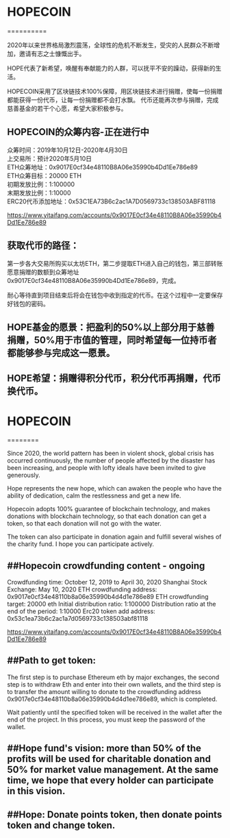 # HOPECOIN
==========

2020年以来世界格局激烈震荡，全球性的危机不断发生，受灾的人民群众不断增加，邀请有志之士慷慨出手。

HOPE代表了新希望，唤醒有奉献能力的人群，可以抚平不安的躁动，获得新的生活。

HOPECOIN采用了区块链技术100%保障，用区块链技术进行捐赠，使每一份捐赠都能获得一份代币，让每一份捐赠都不会打水飘。
代币还能再次参与捐赠，完成慈善基金的若干个心愿，希望大家积极参与。

HOPECOIN的众筹内容-正在进行中
----------------

众筹时间：2019年10月12日-2020年4月30日  
上交易所：预计2020年5月10日  
ETH众筹地址：0x9017E0cf34e48110B8A06e35990b4Dd1Ee786e89  
ETH众筹目标：20000 ETH  
初期发放比例：1:100000  
末期发放比例：1:10000  
ERC20代币添加地址：0x53C1EA73B6c2ac1A7D0569733c138503ABF81118  

https://www.yitaifang.com/accounts/0x9017E0cf34e48110B8A06e35990b4Dd1Ee786e89

获取代币的路径：
----------------

第一步各大交易所购买以太坊ETH，第二步提取ETH进入自己的钱包，第三部转账愿意捐赠的数额到众筹地址0x9017E0cf34e48110B8A06e35990b4Dd1Ee786e89，完成。

耐心等待直到项目结束后将会在钱包中收到指定的代币。在这个过程中一定要保存好钱包的密码。

HOPE基金的愿景：把盈利的50%以上部分用于慈善捐赠，50%用于市值的管理，同时希望每一位持币者都能够参与完成这一愿景。
----------------

HOPE希望：捐赠得积分代币，积分代币再捐赠，代币换代币。
----------------  
  
  
  
# HOPECOIN  
========

Since 2020, the world pattern has been in violent shock, global crisis has occurred continuously, the number of people affected by the disaster has been increasing, and people with lofty ideals have been invited to give generously.

Hope represents the new hope, which can awaken the people who have the ability of dedication, calm the restlessness and get a new life.

Hopecoin adopts 100% guarantee of blockchain technology, and makes donations with blockchain technology, so that each donation can get a token, so that each donation will not go with the water.

The token can also participate in donation again and fulfill several wishes of the charity fund. I hope you can participate actively.

##Hopecoin crowdfunding content - ongoing
----------------

Crowdfunding time: October 12, 2019 to April 30, 2020
Shanghai Stock Exchange: May 10, 2020
ETH crowdfunding address: 0x9017e0cf34e48110b8a06e35990b4d4d1e786e89
ETH crowdfunding target: 20000 eth
Initial distribution ratio: 1:100000
Distribution ratio at the end of the period: 1:10000
Erc20 token add address: 0x53c1ea73b6c2ac1a7d0569733c138503abf81118

https://www.yitaifang.com/accounts/0x9017E0cf34e48110B8A06e35990b4Dd1Ee786e89



##Path to get token:
----------------
The first step is to purchase Ethereum eth by major exchanges, the second step is to withdraw Eth and enter into their own wallets, and the third step is to transfer the amount willing to donate to the crowdfunding address 0x9017e0cf34e48110b8a06e35990b4d4d1ee786e89, which is completed.

Wait patiently until the specified token will be received in the wallet after the end of the project. In this process, you must keep the password of the wallet.

##Hope fund's vision: more than 50% of the profits will be used for charitable donation and 50% for market value management. At the same time, we hope that every holder can participate in this vision.
----------------

##Hope: Donate points token, then donate points token and change token.
----------------
